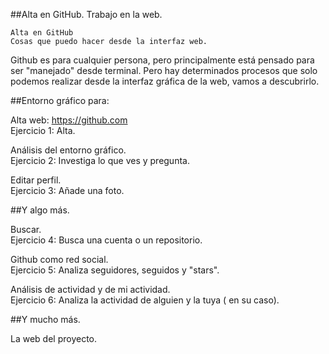 ##Alta en GitHub. Trabajo en la web.

	Alta en GitHub
	Cosas que puedo hacer desde la interfaz web.

Github es para cualquier persona, pero principalmente está pensado para ser "manejado" desde terminal. Pero hay determinados procesos que solo podemos realizar desde la interfaz gráfica de la web, vamos a descubrirlo.

##Entorno gráfico para:

Alta web: https://github.com  
Ejercicio 1: Alta.  

Análisis del entorno gráfico.  
Ejercicio 2: Investiga lo que ves y pregunta.  

Editar perfil.  
Ejercicio 3: Añade una foto.  

##Y algo más.

Buscar.  
Ejercicio 4: Busca una cuenta o un repositorio.  

Github como red social.  
Ejercicio 5: Analiza seguidores, seguidos y "stars".  

Análisis de actividad y de mi actividad.  
Ejercicio 6: Analiza la actividad de alguien y la tuya ( en su caso).  

##Y mucho más.

La web del proyecto.
